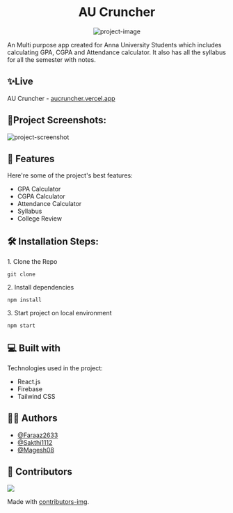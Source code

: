 <h1 align="center" id="title">AU Cruncher</h1>

<p align="center"><img src="https://socialify.git.ci/Faraaz2633/au-cruncher/image?description=1&amp;font=KoHo&amp;forks=1&amp;language=1&amp;pattern=Circuit%20Board&amp;pulls=1&amp;stargazers=1&amp;theme=Dark" alt="project-image"></p>

<p id="description">An Multi purpose app created for Anna University Students which includes calculating GPA, CGPA and Attendance calculator. It also has all the syllabus for all the semester with notes.</p>
<h2>✨Live </h2>
AU Cruncher - <a href="https://aucruncher.vercel.app">aucruncher.vercel.app</a>


<h2>📸Project Screenshots:</h2>

<img src="https://i.ibb.co/0Cg3jFV/image.png" alt="project-screenshot">

  
  
<h2>🧐 Features</h2>

Here're some of the project's best features:

*   GPA Calculator
*   CGPA Calculator
*   Attendance Calculator
*   Syllabus
*   College Review

<h2>🛠️ Installation Steps:</h2>

<p>1. Clone the Repo</p>

```
git clone
```

<p>2. Install dependencies</p>

```
npm install
```

<p>3. Start project on local environment</p>

```
npm start
```

  
  
<h2>💻 Built with</h2>

Technologies used in the project:

*   React.js
*   Firebase
*   Tailwind CSS


<h2>👨‍💻 Authors </h2>

- [@Faraaz2633](https://github.com/Faraaz2633)
- [@Sakthi1112](https://github.com/Sakthi1112)
- [@Magesh08](https://github.com/Magesh08)

<h2>🙌 Contributors </h2>
<a href = "https://github.com/Faraaz2633/au-cruncher/graphs/contributors">
  <img src = "https://contrib.rocks/image?repo=Faraaz2633/au-cruncher"/>
</a>

Made with [contributors-img](https://contrib.rocks).

